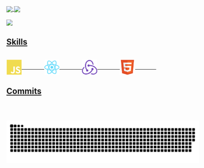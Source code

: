 
</br>

 <div>
  <a href="https://github.com/archspire-9k">
   <img align="center" src="https://github-readme-stats.vercel.app/api?username=archspire-9k&show_icons=true&theme=vue-dark&include_all_commits=true&count_private=true&hide=issues"/>
   <img align="center" height="170" src="https://streak-stats.demolab.com?user=archspire-9k&theme=vue-dark&exclude_days=Sun%2CSat"/>
</div>
 
 <div>
  </br>
   <img align="center" src="http://github-profile-summary-cards.vercel.app/api/cards/profile-details?username=archspire-9k&theme=zenburn"/>
 </div>
 
 ## Skills
<div style="display: inline_block"><br>
  <img height="40" align="center" alt="Erica-Js" height="30" width="40" src="https://raw.githubusercontent.com/devicons/devicon/master/icons/javascript/javascript-plain.svg">
 &nbsp;&nbsp;&nbsp;&nbsp;&nbsp;&nbsp;&nbsp;&nbsp;&nbsp;&nbsp;&nbsp;&nbsp;&nbsp;
  <img height="40" align="center" alt="Erica-React" height="30" width="40" src="https://raw.githubusercontent.com/devicons/devicon/master/icons/react/react-original.svg">
 &nbsp;&nbsp;&nbsp;&nbsp;&nbsp;&nbsp;&nbsp;&nbsp;&nbsp;&nbsp;&nbsp;&nbsp;&nbsp;
  <img height="40" align="center" alt="Erica-Redux" height="30" width="40" src="https://raw.githubusercontent.com/devicons/devicon/master/icons/redux/redux-original.svg">
 &nbsp;&nbsp;&nbsp;&nbsp;&nbsp;&nbsp;&nbsp;&nbsp;&nbsp;&nbsp;&nbsp;&nbsp;&nbsp;
  <img height="40" align="center" alt="Erica-HTML" height="30" width="40" src="https://raw.githubusercontent.com/devicons/devicon/master/icons/html5/html5-original.svg">
 &nbsp;&nbsp;&nbsp;&nbsp;&nbsp;&nbsp;&nbsp;&nbsp;&nbsp;&nbsp;&nbsp;&nbsp;&nbsp;
</div>
  
## Commits
<div> 
  
 </br>
</br>
 
  ![Snake animation](https://github.com/archspire-9k/archspire-9k/blob/output/github-contribution-grid-snake.svg)
 
</div>

